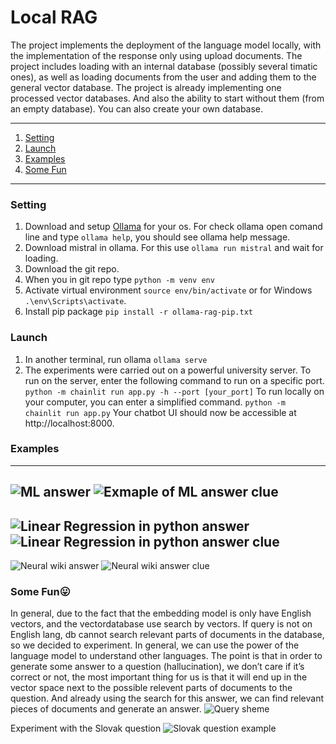 # Local RAG

The project implements the deployment of the language model locally, with the implementation of the response only using upload documents. The project includes loading with an internal database (possibly several timatic ones), as well as loading documents from the user and adding them to the general vector database. The project is already implementing one processed vector databases. And also the ability to start without them (from an empty database). You can also create your own database.

---
1. [Setting](#setting)
2. [Launch](#launch)
3. [Examples](#examples)
4. [Some Fun](#some-fun)
---


### Setting
1. Download and setup [Ollama](https://ollama.ai/download) for your os. For check ollama open comand line and type `ollama help`, you should see ollama help message.
2. Download mistral in ollama. For this use `ollama run mistral` and wait for loading.
3. Download the git repo.
4. When you in git repo type `python -m venv env`
5. Activate virtual environment `source env/bin/activate` or for Windows
`.\env\Scripts\activate`.
6. Install pip package `pip install -r ollama-rag-pip.txt`

### Launch
1. In another terminal, run ollama `ollama serve`
2. The experiments were carried out on a powerful university server. To run on the server, enter the following command to run on a specific port. `python -m chainlit run app.py -h --port [your_port]`
To run locally on your computer, you can enter a simplified command.
`python -m chainlit run app.py`
Your chatbot UI should now be accessible at http://localhost:8000.




### Examples
---
![ML answer](https://github.com/sidjik/local-rag-ollama/blob/main/imgs/MLAnswer.JPG)
![Exmaple of ML answer clue](https://github.com/sidjik/local-rag-ollama/blob/main/imgs/MLDoc.JPG)
---
![Linear Regression in python answer](https://github.com/sidjik/local-rag-ollama/blob/main/imgs/linearRegression.JPG)
![Linear Regression in python answer clue](https://github.com/sidjik/local-rag-ollama/blob/main/imgs/reggressionLinear.JPG)
---
![Neural wiki answer](https://github.com/sidjik/local-rag-ollama/blob/main/imgs/neuralWikiAnswer.png)
![Neural wiki answer clue](https://github.com/sidjik/local-rag-ollama/blob/main/imgs/neuralWikiDoc.png)



### Some Fun😛
In general, due to the fact that the embedding model is only have English vectors, and the vectordatabase use search by vectors. If query is not on English lang, db cannot search relevant parts of documents in the database, so we decided to experiment. In general, we can use the power of the language model to understand other languages. The point is that in order to generate some answer to a question (hallucination), we don’t care if it’s correct or not, the most important thing for us is that it will end up in the vector space next to the possible relevent parts of documents to the question. And already using the search for this answer, we can find relevant pieces of documents and generate an answer.
![Query sheme](https://github.com/sidjik/local-rag-ollama/blob/main/imgs/queryScheme.jpg)

Experiment with the Slovak question
![Slovak question example](https://github.com/sidjik/local-rag-ollama/blob/main/imgs/querySchemeExample.jpg)


